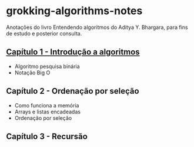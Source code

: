 # grokking-algorithms-notes

Anotações do livro Entendendo algoritmos do Aditya Y. Bhargara, para fins de estudo e posterior consulta.

## [Capítulo 1 - Introdução a algoritmos](01_introducao_a_algoritmos/README.md)

* Algoritmo pesquisa binária
* Notação Big O

## Capítulo 2 - Ordenação por seleção

* Como funciona a memória
* Arrays e listas encadeadas
* Ordenação por seleção

## Capítulo 3 - Recursão

